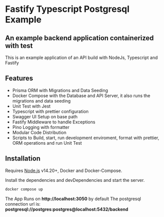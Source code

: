 # Fastify Typescript Postgresql Example
## An example backend application containerized with test

This is an example application of an API build with NodeJs, Typescript and Fastify

## Features
- Prisma ORM with Migrations and Data Seeding
- Docker Compose with the Database and API Server, it also runs the migrations and data seeding
- Unit Test with Jest
- Typescript with prettier configuration
- Swagger UI Setup on base path
- Fastify Middleware to handle Exceptions
- Pino Logging with formatter
- Modular Code Distribution
- Scripts to Build, start, run development enviroment, format with prettier, ORM operations and run Unit Test

## Installation

Requires [Node.js](https://nodejs.org/) v14.20+, Docker and Docker-Compose.

Install the dependencies and devDependencies and start the server.

```sh
docker compose up
```

The App Runs on **http://localhost:3050** by default
The postgresql connection url is: **postgresql://postgres:postgres@localhost:5432/backend**